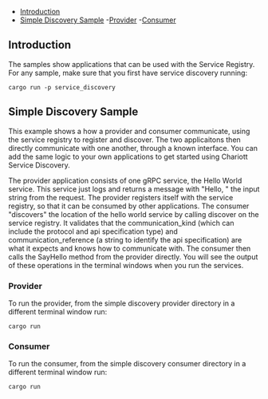 - [Introduction](#introduction)
- [Simple Discovery Sample](#simple-discovery-sample)
  -[Provider](#provider)
  -[Consumer](#consumer)

## Introduction

The samples show applications that can be used with the Service Registry. For any sample, make sure that you first have service discovery running:

```shell
cargo run -p service_discovery
```

## Simple Discovery Sample

This example shows a how a provider and consumer communicate, using the service registry to register and discover. The two applicaitons then directly communicate with one another, through a known interface. You can add the same logic to your own applications to get started using Chariott Service Discovery. 

The provider application consists of one gRPC service, the Hello World service. This service just logs and returns a message with "Hello, " the input string from the request. The provider registers itself with the service registry, so that it can be consumed by other applications. The consumer "discovers" the location of the hello world service by calling discover on the service registry. It validates that the communication_kind (which can include the protocol and api specification type) and communication_reference (a string to identify the api specification) are what it expects and knows how to communicate with. The consumer then calls the SayHello method from the provider directly. You will see the output of these operations in the terminal windows when you run the services.

### Provider

To run the provider, from the simple discovery provider directory in a different terminal window run:

```shell
cargo run
```

### Consumer

To run the consumer, from the simple discovery consumer directory in a different terminal window run:

```shell
cargo run
```
